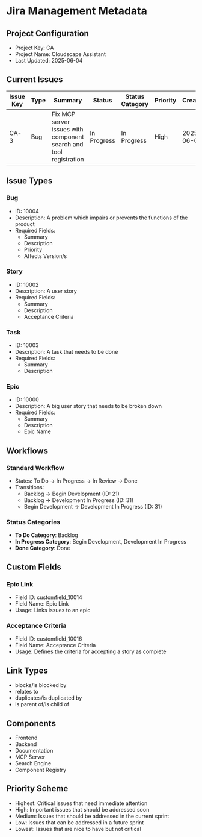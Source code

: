 # Jira Management Metadata

## Project Configuration
- Project Key: CA
- Project Name: Cloudscape Assistant
- Last Updated: 2025-06-04

## Current Issues
| Issue Key | Type | Summary | Status | Status Category | Priority | Created | Updated |
|-----------|------|---------|--------|----------------|----------|---------|---------|
| CA-3 | Bug | Fix MCP server issues with component search and tool registration | In Progress | In Progress | High | 2025-06-04 | 2025-06-04 |

## Issue Types
### Bug
- ID: 10004
- Description: A problem which impairs or prevents the functions of the product
- Required Fields: 
  - Summary
  - Description
  - Priority
  - Affects Version/s

### Story
- ID: 10002
- Description: A user story
- Required Fields:
  - Summary
  - Description
  - Acceptance Criteria

### Task
- ID: 10003
- Description: A task that needs to be done
- Required Fields:
  - Summary
  - Description

### Epic
- ID: 10000
- Description: A big user story that needs to be broken down
- Required Fields:
  - Summary
  - Description
  - Epic Name

## Workflows
### Standard Workflow
- States: To Do → In Progress → In Review → Done
- Transitions:
  - Backlog → Begin Development (ID: 21)
  - Backlog → Development In Progress (ID: 31)
  - Begin Development → Development In Progress (ID: 31)

### Status Categories
- **To Do Category**: Backlog
- **In Progress Category**: Begin Development, Development In Progress
- **Done Category**: Done

## Custom Fields
### Epic Link
- Field ID: customfield_10014
- Field Name: Epic Link
- Usage: Links issues to an epic

### Acceptance Criteria
- Field ID: customfield_10016
- Field Name: Acceptance Criteria
- Usage: Defines the criteria for accepting a story as complete

## Link Types
- blocks/is blocked by
- relates to
- duplicates/is duplicated by
- is parent of/is child of

## Components
- Frontend
- Backend
- Documentation
- MCP Server
- Search Engine
- Component Registry

## Priority Scheme
- Highest: Critical issues that need immediate attention
- High: Important issues that should be addressed soon
- Medium: Issues that should be addressed in the current sprint
- Low: Issues that can be addressed in a future sprint
- Lowest: Issues that are nice to have but not critical